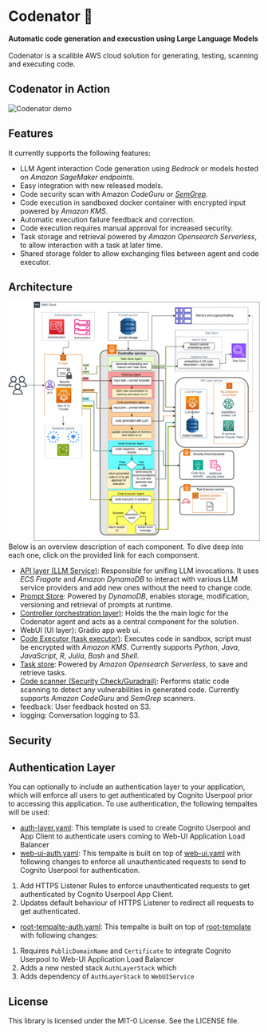 # Codenator 🤖️
**Automatic code generation and execustion using Large Language Models**<br><br>
Codenator is a scalible AWS cloud solution for generating, testing, scanning and executing code.
## Codenator in Action
![Codenator demo](assets/codenator.gif)
## Features
It currently supports the following features:
- LLM Agent interaction Code generation using *Bedrock* or models hosted on *Amazon SageMaker endpoints*.
- Easy integration with new released models.
- Code security scan with Amazon *CodeGuru* or [*SemGrep*](https://semgrep.dev/).
- Code execution in sandboxed docker container with encrypted input powered by *Amazon KMS*.
- Automatic execution failure feedback and correction.
- Code execution requires manual approval for increased security.
- Task storage and retrieval powered by *Amazon Opensearch Serverless*, to allow interaction with a task at later time.
- Shared storage folder to allow exchanging files between agent and code executor.
## Architecture
![Codenator Architecture](assets/codenator-architecture.png)<br>
Below is an overview description of each component. To dive deep into each one, click on the provided link for each componsent.
* [API layer (LLM Service)](src/codenator/api_layer/README.md): Responsible for unifing LLM invocations. It uses *ECS Fragate* and *Amazon DynamoDB* to interact with various LLM service providers and add new ones without the need to change code.
* [Prompt Store](src/codenator/controller/app/prompt/README.md): Powered by *DynamoDB*, enables storage, modification, versioning and retrieval of prompts at runtime.
* [Controller (orchestration layer)](src/codenator/controller/README.md): Holds the the main logic for the Codenator agent and acts as a central component for the solution.  
* WebUI (UI layer): Gradio app web ui.
* [Code Executor (task executor)](src/codenator/code_executor/README.md): Executes code in sandbox, script must be encrypted with *Amazon KMS*. Currently supports *Python*, *Java*, *JavaScript*, *R*, *Julia*, *Bash* and *Shell*.
* [Task store](src/codenator/task_store/README.md): Powered by *Amazon Opensearch Serverless*, to save and retrieve tasks.
* [Code scanner (Security Check/Guradrail)](src/codenator/code_scanner/README.md): Performs static code scanning to detect any vulnerabilities in generated code. Currently supports *Amazon CodeGuru* and *SemGrep* scanners.
* feedback: User feedback hosted on S3.
* logging: Conversation logging to S3.
## Security

## Authentication Layer
You can optionally to include an authentication layer to your application, which will enforce all users to get authenticated by Cognito Userpool prior to accessing this application. To use authentication, the following tempaltes will be used:
* [auth-layer.yaml](/deployment/CloudFormation/auth-layer.yaml): This template is used to create Cognito Userpool and App Client to authenticate users coming to Web-UI Application Load Balancer
* [web-ui-auth.yaml](/deployment/CloudFormation/web-ui-auth.yaml): This tempalte is built on top of [web-ui.yaml](/deployment/CloudFormation/root-web-ui-auth.yaml) with following changes to enforce all unauthenticated requests to send to Cognito Userpool for authentication. 
1. Add HTTPS Listener Rules to enforce unauthenticated requests to get authenticated by Cognito Userpool App Client.
2. Updates default behaviour of HTTPS Listener to redirect all requests to get authenticated. 
* [root-tempalte-auth.yaml](/deployment/CloudFormation/root-template-auth.yaml): This tempalte is built on top of [root-template](/deployment/CloudFormation/root-template.yaml) with following changes:
1. Requires `PublicDomainName` and `Certificate` to integrate Cognito Userpool to Web-UI Application Load Balancer
2. Adds a new nested stack `AuthLayerStack` which 
3. Adds dependency of `AuthLayerStack` to `WebUIService`

## License

This library is licensed under the MIT-0 License. See the LICENSE file.
